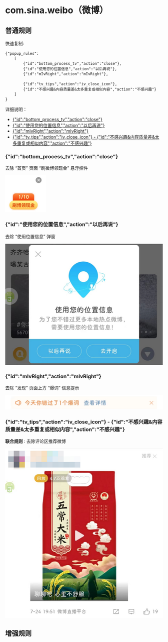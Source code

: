 # com.sina.weibo（微博）

## 普通规则

快速复制:
```
{"popup_rules":
    [
        {"id":"bottom_process_tv","action":"close"},
        {"id":"使用您的位置信息","action":"以后再说"},
        {"id":"mIvRight","action":"mIvRight"},

        {"id":"tv_tips","action":"iv_close_icon"},
        {"id":"不感兴趣&内容质量差&太多重复或相似内容","action":"不感兴趣"}
    ]
}
```
详细说明：
- [{"id":"bottom_process_tv","action":"close"}](#idbottom_process_tvactionclose)
- [{"id":"使用您的位置信息","action":"以后再说"}](#id使用您的位置信息action以后再说)
- [{"id":"mIvRight","action":"mIvRight"}](#idmivrightactionmivright)
- [{"id":"tv_tips","action":"iv_close_icon"} - {"id":"不感兴趣&内容质量差&太多重复或相似内容","action":"不感兴趣"}](#idtv_tipsactioniv_close_icon---id不感兴趣内容质量差太多重复或相似内容action不感兴趣)

### {"id":"bottom_process_tv","action":"close"}
去除 “首页” 页面 “刷微博领现金” 悬浮控件

![](./assets/hongbao_pop.jpg)

### {"id":"使用您的位置信息","action":"以后再说"}
去除 “使用位置信息” 弹窗

![](./assets/location.jpg)

### {"id":"mIvRight","action":"mIvRight"}
去除 “发现” 页面上方 “爆词” 信息提示

![](./assets/mIvRight.jpg)

### {"id":"tv_tips","action":"iv_close_icon"} - {"id":"不感兴趣&内容质量差&太多重复或相似内容","action":"不感兴趣"}

**联合规则** : 去除评论区推荐微博

![](./assets/iv_close_icon.jpg)

## 增强规则
